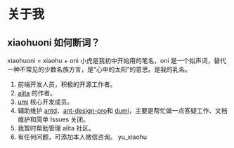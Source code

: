 # 关于我

## xiaohuoni 如何断词？

xiaohuoni = xiaohu + oni 小虎是我初中开始用的笔名，oni 是一个拟声词，替代一种不常见的少数名族方言，是“心中的太阳”的意思。是我的乳名。

1. 前端开发人员，积极的开源工作者。
2. [alita](https://github.com/alitajs/alita) 的作者。
3. [umi](https://github.com/umijs/umi) 核心开发成员。
4. 辅助维护 [antd](https://github.com/ant-design/ant-design)、[ant-design-pro](https://github.com/ant-design/ant-design-pro)和 [dumi](https://github.com/umijs/dumi)，主要是帮忙做一点答疑工作、文档维护和简单 Issues 关闭。
5. 我暂时帮助管理 alita 社区。
6. 有任何问题，可添加本人微信咨询。 yu_xiaohu
